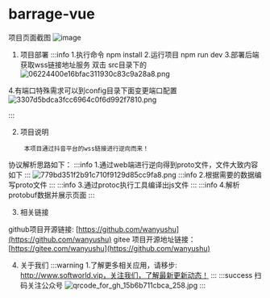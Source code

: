 # barrage-vue

项目页面截图
![image](https://github.com/wanyushu/barrage-vue/assets/55966772/41375028-644e-478c-8fe9-ec3e58cfa02e)

1. 项目部署
   :::info
   1.执行命令
   npm install
   2.运行项目
   npm run dev
   3.部署后端获取wss链接地址服务
   双击 src目录下的
   ![06224400e16bfac311930c83c9a28a8.png](https://cdn.nlark.com/yuque/0/2023/png/35385809/1699604342717-0a1f6012-2dc1-4cf7-9686-bac8c9fbda34.png#averageHue=%233d4249&clientId=u887a6370-dc9a-4&from=ui&id=u8208da98&originHeight=252&originWidth=523&originalType=binary&ratio=1&rotation=0&showTitle=false&size=9042&status=done&style=none&taskId=u988e500b-3ba9-49c2-9c7e-bff9de4ae96&title=)

4.有端口特殊需求可以到config目录下面变更端口配置
![3307d5bdca3fcc6964c0f6d992f7810.png](https://cdn.nlark.com/yuque/0/2023/png/35385809/1699604579390-7f78c6d2-7c6c-4ecb-8b21-f14d439cfc22.png#averageHue=%2373845a&clientId=u887a6370-dc9a-4&from=ui&id=u9dd0da95&originHeight=308&originWidth=1044&originalType=binary&ratio=1&rotation=0&showTitle=false&size=25962&status=done&style=none&taskId=u8cf8fb89-5a2f-44a5-8301-f96e04aec44&title=)

:::

2. 项目说明

        本项目通过抖音平台的wss链接进行逆向而来！
协议解析思路如下：
:::info
1.通过web端进行逆向得到proto文件，文件大致内容如下
:::
![779bd351f2b91c710f9129d85cc9fa8.png](https://cdn.nlark.com/yuque/0/2023/png/35385809/1699605155158-7d4ee589-b16a-4ed2-a7b8-402654d79323.png#averageHue=%232c2c2b&clientId=u887a6370-dc9a-4&from=ui&height=433&id=u0434d597&originHeight=695&originWidth=911&originalType=binary&ratio=1&rotation=0&showTitle=false&size=77443&status=done&style=none&taskId=uc2d8ba62-bb5f-4b54-a545-f33f93e0379&title=&width=568)
:::info
2.根据需要的数据编写proto文件
:::
:::info
3.通过protoc执行工具编译出js文件
:::
:::info
4.解析protobuf数据并展示页面
:::

3. 相关链接

github项目开源链接: [https://github.com/wanyushu](https://github.com/wanyushu)
gitee 项目开源地址链接：[https://gitee.com/wanyushu](https://github.com/wanyushu)

4. 关于我们
   :::warning
   1.了解更多相关应用，请移步: http://www.softworld.vip，关注我们，了解最新更新动态！
   :::
   :::success
   扫码关注公众号
   ![qrcode_for_gh_15b6b711cbca_258.jpg](https://cdn.nlark.com/yuque/0/2023/jpeg/35385809/1699605638736-8e429634-4a2b-47c4-99ca-f19acc9382be.jpeg#averageHue=%23a1a1a1&clientId=u887a6370-dc9a-4&from=paste&height=149&id=u0c131012&originHeight=258&originWidth=258&originalType=binary&ratio=1&rotation=0&showTitle=false&size=27449&status=done&style=shadow&taskId=u317baebc-cd55-4dc9-a3b4-c3300ec3d89&title=&width=149)
   :::




